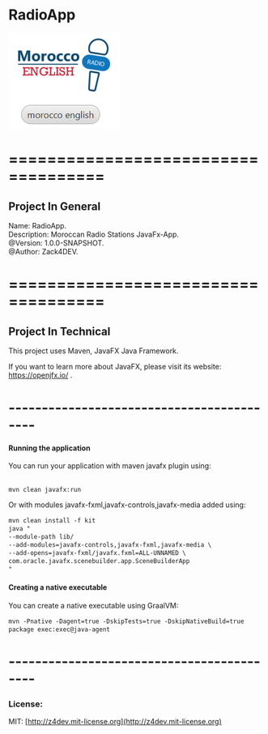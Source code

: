 
# RadioApp

![RadioApp](/src/main/resources/static/Images/MarkDown.png)

# ====================================

## Project In General

Name: RadioApp.<br/>
Description: Moroccan Radio Stations JavaFx-App.<br/>
@Version: 1.0.0-SNAPSHOT.<br/>
@Author: Zack4DEV.<br/>

# ====================================

## Project In Technical

This project uses Maven, JavaFX Java Framework.

If you want to learn more about JavaFX, please visit its website: <https://openjfx.io/> .

# ------------------------------------------

#### Running the application

You can run your application with maven javafx plugin using:

```shell script

mvn clean javafx:run
```

Or with modules javafx-fxml,javafx-controls,javafx-media added using:

```shell script
mvn clean install -f kit
java "
--module-path lib/
--add-modules=javafx-controls,javafx-fxml,javafx-media \
--add-opens=javafx-fxml/javafx.fxml=ALL-UNNAMED \
com.oracle.javafx.scenebuilder.app.SceneBuilderApp
"
```

#### Creating a native executable

You can create a native executable using GraalVM:

```shell script
mvn -Pnative -Dagent=true -DskipTests=true -DskipNativeBuild=true package exec:exec@java-agent
```

# ------------------------------------------

### License:
MIT: [http://z4dev.mit-license.org](http://z4dev.mit-license.org)
